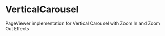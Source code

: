 # VerticalCarousel
PageViewer implementation for Vertical Carousel with Zoom In and Zoom Out Effects
